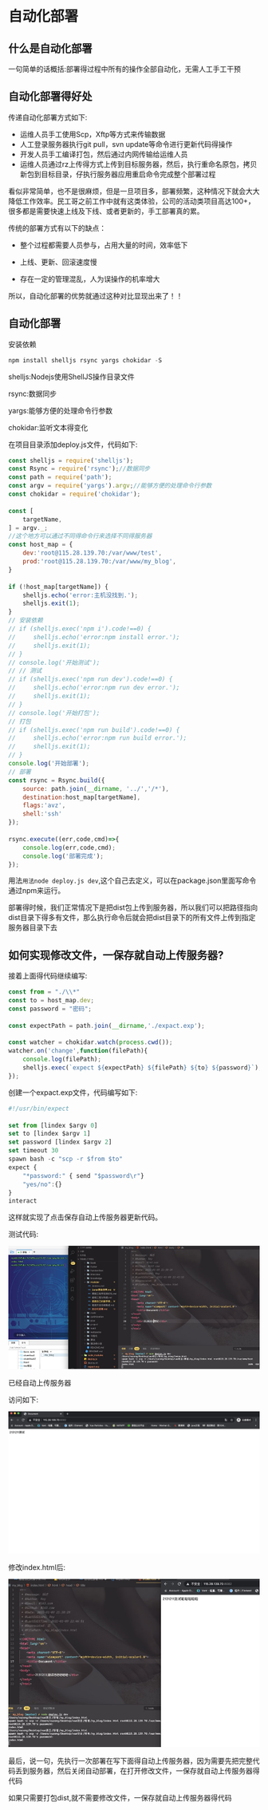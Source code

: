 # 自动化部署

## 什么是自动化部署
一句简单的话概括:部署得过程中所有的操作全部自动化，无需人工手工干预

## 自动化部署得好处
传递自动化部署方式如下:
- 运维人员手工使用Scp，Xftp等方式来传输数据
- 人工登录服务器执行git pull，svn update等命令进行更新代码得操作
- 开发人员手工编译打包，然后通过内网传输给运维人员
- 运维人员通过rz上传得方式上传到目标服务器，然后，执行重命名原包，拷贝新包到目标目录，仔执行服务器应用重启命令完成整个部署过程

看似非常简单，也不是很麻烦，但是一旦项目多，部署频繁，这种情况下就会大大降低工作效率。民工哥之前工作中就有这类体验，公司的活动类项目高达100+，很多都是需要快速上线及下线、或者更新的，手工部署真的累。

传统的部署方式有以下的缺点：

- 整个过程都需要人员参与，占用大量的时间，效率低下

- 上线、更新、回滚速度慢

- 存在一定的管理混乱，人为误操作的机率增大

所以，自动化部署的优势就通过这种对比显现出来了！！

## 自动化部署
安装依赖
```js
npm install shelljs rsync yargs chokidar -S
```
shelljs:Nodejs使用ShellJS操作目录文件

rsync:数据同步

yargs:能够方便的处理命令行参数

chokidar:监听文本得变化

在项目目录添加deploy.js文件，代码如下:
```js
const shelljs = require('shelljs');
const Rsync = require('rsync');//数据同步
const path = require('path');
const argv = require('yargs').argv;//能够方便的处理命令行参数
const chokidar = require('chokidar');

const [
    targetName,
] = argv._;
//这个地方可以通过不同得命令行来选择不同得服务器
const host_map = {
    dev:'root@115.28.139.70:/var/www/test',
    prod:'root@115.28.139.70:/var/www/my_blog',
}

if (!host_map[targetName]) {
    shelljs.echo('error:主机没找到.');
    shelljs.exit(1);
}
// 安装依赖
// if (shelljs.exec('npm i').code!==0) {
//     shelljs.echo('error:npm install error.');
//     shelljs.exit(1);
// }
// console.log('开始测试');
// // 测试
// if (shelljs.exec('npm run dev').code!==0) {
//     shelljs.echo('error:npm run dev error.');
//     shelljs.exit(1);
// }
// console.log('开始打包');
// 打包
// if (shelljs.exec('npm run build').code!==0) {
//     shelljs.echo('error:npm run build error.');
//     shelljs.exit(1);
// }
console.log('开始部署');
// 部署
const rsync = Rsync.build({
    source: path.join(__dirname, '../','/*'),
    destination:host_map[targetName],
    flags:'avz',
    shell:'ssh'
});

rsync.execute((err,code,cmd)=>{
    console.log(err,code,cmd);
    console.log('部署完成');
});
```
用法`用法node deploy.js dev`,这个自己去定义，可以在package.json里面写命令通过npm来运行。

部署得时候，我们正常情况下是把dist包上传到服务器，所以我们可以把路径指向dist目录下得多有文件，那么执行命令后就会把dist目录下的所有文件上传到指定服务器目录下去

## 如何实现修改文件，一保存就自动上传服务器?
接着上面得代码继续编写:
```js
const from = "./\\*"
const to = host_map.dev;
const password = "密码";

const expectPath = path.join(__dirname,'./expact.exp');

const watcher = chokidar.watch(process.cwd());
watcher.on('change',function(filePath){
    console.log(filePath);
    shelljs.exec(`expect ${expectPath} ${filePath} ${to} ${password}`);
});
```
创建一个expact.exp文件，代码编写如下:
```js
#!/usr/bin/expect

set from [lindex $argv 0]
set to [lindex $argv 1]
set password [lindex $argv 2]
set timeout 30
spawn bash -c "scp -r $from $to"
expect {
    "*password:" { send "$password\r"}
    "yes/no":{}
}
interact
```
这样就实现了点击保存自动上传服务器更新代码。

测试代码:

![](/modular/1610203464550.jpg)

已经自动上传服务器

访问如下:

![](/modular/1610203564433.jpg)

修改index.html后:

![](/modular/1610203639200.jpg)


最后，说一句，先执行一次部署在写下面得自动上传服务器，因为需要先把完整代码丢到服务器，然后关闭自动部署，在打开修改文件，一保存就自动上传服务器得代码

如果只需要打包dist,就不需要修改文件，一保存就自动上传服务器得代码